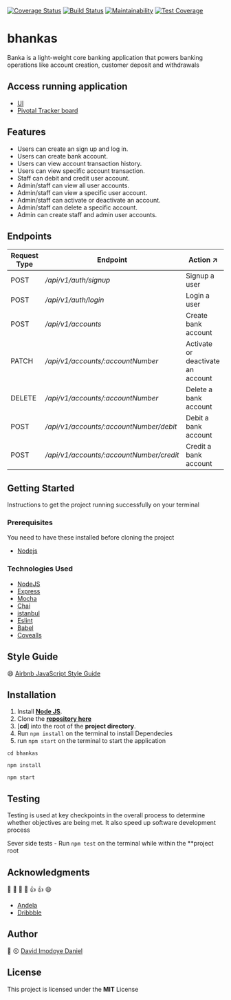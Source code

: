 [![Coverage Status](https://coveralls.io/repos/github/danndav/bhankas/badge.svg?branch=ch-165331606-integrate-travis-ci-coveralls)](https://coveralls.io/github/danndav/bhankas?branch=ch-165331606-integrate-travis-ci-coveralls) [![Build Status](https://travis-ci.org/danndav/bhankas.svg?branch=develop)](https://travis-ci.org/danndav/bhankas) [![Maintainability](https://api.codeclimate.com/v1/badges/94e81f1ec3fcb4311f32/maintainability)](https://codeclimate.com/github/danndav/bhankas/maintainability) [![Test Coverage](https://api.codeclimate.com/v1/badges/94e81f1ec3fcb4311f32/test_coverage)](https://codeclimate.com/github/danndav/bhankas/test_coverage)

# bhankas

Banka is a light-weight core banking application that powers banking operations like account creation, customer deposit and withdrawals

## Access running application

- [UI](https://danndav.github.io/bhankas/UI/)
- [Pivotal Tracker board](https://www.pivotaltracker.com/n/projects/2320360)

## Features

- Users can create an sign up and log in.
- Users can create bank account.
- Users can view account transaction history.
- Users can view specific account transaction.
- Staff can debit and credit user account.
- Admin/staff can view all user accounts.
- Admin/staff can view a specific user account.
- Admin/staff can activate or deactivate an account.
- Admin/staff can delete a specific account.
- Admin can create staff and admin user accounts.

## Endpoints

| Request Type | Endpoint                                 | Action :arrow_upper_right:        |
| ------------ | ---------------------------------------- | --------------------------------- |
| POST         | _/api/v1/auth/signup_                    | Signup a user                     |
| POST         | _/api/v1/auth/login_                     | Login a user                      |
| POST         | _/api/v1/accounts_                       | Create bank account               |
| PATCH        | _/api/v1/accounts/:accountNumber_        | Activate or deactivate an account |
| DELETE       | _/api/v1/accounts/:accountNumber_        | Delete a bank account             |
| POST         | _/api/v1/accounts/:accountNumber/debit_  | Debit a bank account              |
| POST         | _/api/v1/accounts/:accountNumber/credit_ | Credit a bank account             |

## Getting Started

Instructions to get the project running successfully on your terminal

### Prerequisites

You need to have these installed before cloning the project

- [Nodejs](https://nodejs.org/en/download/)

### Technologies Used

- [NodeJS](https://nodejs.org)
- [Express](https://expressjs.com)
- [Mocha](https://mochajs.org)
- [Chai](www.chaijs.com)
- [istanbul](https://istanbul.js.org)
- [Eslint](https://eslint.org/)
- [Babel](https://babeljs.io/)
- [Covealls](https://coveralls.io/)

## Style Guide

:smile: [Airbnb JavaScript Style Guide](https://github.com/airbnb/javascript/)

## Installation

1. Install [**Node JS**](https://nodejs.org/en/).
2. Clone the [**repository here**](https://github.com/danndav/bhankas.git)
3. [**cd**] into the root of the **project directory**.
4. Run `npm install` on the terminal to install Dependecies
5. run `npm start` on the terminal to start the application

```
cd bhankas

npm install

npm start
```

## Testing

Testing is used at key checkpoints in the overall process to determine whether objectives are being met. It also speed up software development process

Sever side tests - Run `npm test` on the terminal while within the \*\*project root

## Acknowledgments

:clap: :clap: :clap: :clap: :+1: :+1: :smile:

- [Andela](http://andela.com)
- [Dribbble](https://dribbble.com)

## Author

:large_blue_circle: :persevere: [David Imodoye Daniel](https://github.com/danndav/bhankas)

## License

This project is licensed under the **MIT** License
